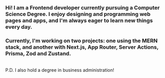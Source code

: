 ### Hi! I am a Frontend developer currently pursuing a Computer Science Degree. I enjoy designing and programming web pages and apps, and I'm always eager to learn new things every day.
### Currently, I'm working on two projects: one using the MERN stack, and another with Next.js, App Router, Server Actions, Prisma, Zod and Zustand.
<br />
P.D. I also hold a degree in business administration!

<!--
**ivanbenitez14/ivanbenitez14** is a ✨ _special_ ✨ repository because its `README.md` (this file) appears on your GitHub profile.

Here are some ideas to get you started:

- 🔭 I’m currently working on ...
- 🌱 I’m currently learning ...
- 👯 I’m looking to collaborate on ...
- 🤔 I’m looking for help with ...
- 💬 Ask me about ...
- 📫 How to reach me: ...
- 😄 Pronouns: ...
- ⚡ Fun fact: ...
-->
